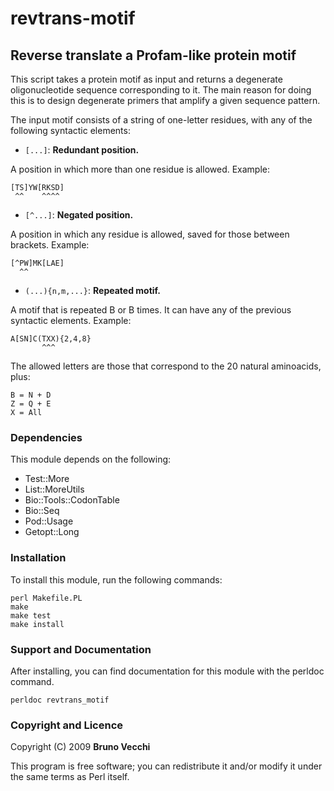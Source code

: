revtrans-motif
==============

Reverse translate a Profam-like protein motif
---------------------------------------------

This script takes a protein motif as input and returns a degenerate
oligonucleotide sequence corresponding to it. The main reason for doing this
is to design degenerate primers that amplify a given sequence pattern.

The input motif consists of a string of one-letter residues, with any of
the following syntactic elements:

* `[...]`: **Redundant position.**

A position in which more than one residue is allowed. Example: 

    [TS]YW[RKSD]
     ^^    ^^^^

* `[^...]`: **Negated position.**

A position in which any residue is allowed, saved for those between
brackets. Example:

    [^PW]MK[LAE]
      ^^

* `(...){n,m,...}`: **Repeated motif.**

A motif that is repeated B<n> or B<m> times. It can have any of the previous
syntactic elements. Example:

    A[SN]C(TXX){2,4,8}
           ^^^

The allowed letters are those that correspond to the 20 natural aminoacids,
plus:

    B = N + D
    Z = Q + E
    X = All


### Dependencies

This module depends on the following:

- Test::More
- List::MoreUtils
- Bio::Tools::CodonTable
- Bio::Seq
- Pod::Usage
- Getopt::Long


### Installation

To install this module, run the following commands:

	perl Makefile.PL
	make
	make test
	make install

### Support and Documentation

After installing, you can find documentation for this module with the
perldoc command.

    perldoc revtrans_motif

### Copyright and Licence

Copyright (C) 2009 **Bruno Vecchi**

This program is free software; you can redistribute it and/or modify it
under the same terms as Perl itself.
